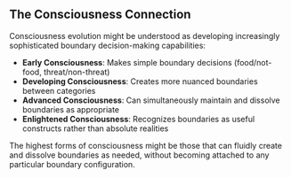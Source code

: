 ## The Consciousness Connection

Consciousness evolution might be understood as developing increasingly sophisticated boundary decision-making capabilities:

- **Early Consciousness**: Makes simple boundary decisions (food/not-food, threat/non-threat)
- **Developing Consciousness**: Creates more nuanced boundaries between categories
- **Advanced Consciousness**: Can simultaneously maintain and dissolve boundaries as appropriate
- **Enlightened Consciousness**: Recognizes boundaries as useful constructs rather than absolute realities

The highest forms of consciousness might be those that can fluidly create and dissolve boundaries as needed, without becoming attached to any particular boundary configuration.